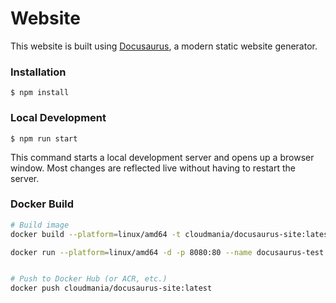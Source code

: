 # Website

This website is built using [Docusaurus](https://docusaurus.io/), a modern static website generator.

### Installation

```
$ npm install
```

### Local Development

```
$ npm run start
```

This command starts a local development server and opens up a browser window. Most changes are reflected live without having to restart the server.


### Docker Build

```bash
# Build image
docker build --platform=linux/amd64 -t cloudmania/docusaurus-site:latest .

docker run --platform=linux/amd64 -d -p 8080:80 --name docusaurus-test cloudmania/docusaurus-site:latest


# Push to Docker Hub (or ACR, etc.)
docker push cloudmania/docusaurus-site:latest
```
